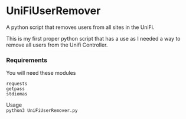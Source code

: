 # UniFiUserRemover
A python script that removes users from all sites in the UniFi.

This is my first proper python script that has a use as I needed a way to remove all users from the Unifi Controller.

### Requirements
You will need these modules

`requests`\
`getpass`\
`stdiomas`

Usage\
`python3 UniFiUserRemover.py`
